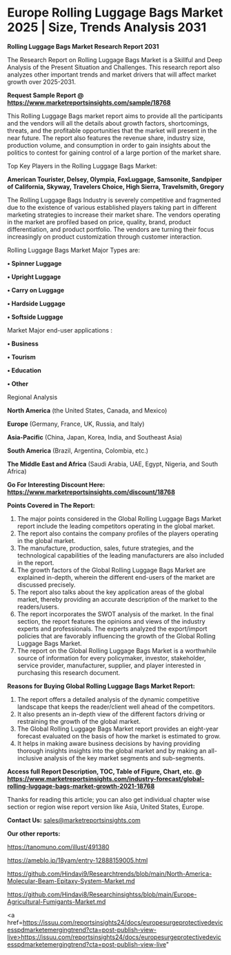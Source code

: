# Europe Rolling Luggage Bags Market 2025 | Size, Trends Analysis 2031

<strong>Rolling Luggage Bags Market Research Report 2031</strong>

The Research Report on Rolling Luggage Bags Market is a Skillful and Deep Analysis of the Present Situation and Challenges. This research report also analyzes other important trends and market drivers that will affect market growth over 2025-2031.

<strong>Request Sample Report @ <a href=https://www.marketreportsinsights.com/sample/18768>https://www.marketreportsinsights.com/sample/18768</a></strong>

This Rolling Luggage Bags market report aims to provide all the participants and the vendors will all the details about growth factors, shortcomings, threats, and the profitable opportunities that the market will present in the near future. The report also features the revenue share, industry size, production volume, and consumption in order to gain insights about the politics to contest for gaining control of a large portion of the market share.

Top Key Players in the Rolling Luggage Bags Market:

<strong>American Tourister, Delsey, Olympia, FoxLuggage, Samsonite, Sandpiper of California, Skyway, Travelers Choice, High Sierra, Travelsmith, Gregory</strong>

The Rolling Luggage Bags Industry is severely competitive and fragmented due to the existence of various established players taking part in different marketing strategies to increase their market share. The vendors operating in the market are profiled based on price, quality, brand, product differentiation, and product portfolio. The vendors are turning their focus increasingly on product customization through customer interaction.

Rolling Luggage Bags Market Major Types are:

<strong>• Spinner Luggage

• Upright Luggage

• Carry on Luggage

• Hardside Luggage

• Softside Luggage</strong>

Market Major end-user applications :

<strong>• Business

• Tourism

• Education

• Other</strong>

Regional Analysis

</u><strong><b>North America</b></strong> (the United States, Canada, and Mexico)

<strong><b>Europe </b></strong>(Germany, France, UK, Russia, and Italy)

<strong><b>Asia-Pacific</b></strong> (China, Japan, Korea, India, and Southeast Asia)

<strong><b>South America</b></strong> (Brazil, Argentina, Colombia, etc.)

<strong><b>The Middle East and Africa</b></strong> (Saudi Arabia, UAE, Egypt, Nigeria, and South Africa)

<strong>Go For Interesting Discount Here: <a href=https://www.marketreportsinsights.com/discount/18768>https://www.marketreportsinsights.com/discount/18768</a></strong>

<strong>Points Covered in The Report:</strong>
<ol>
  <li>The major points considered in the Global Rolling Luggage Bags Market report include the leading competitors operating in the global market.</li>
  <li>The report also contains the company profiles of the players operating in the global market.</li>
  <li>The manufacture, production, sales, future strategies, and the technological capabilities of the leading manufacturers are also included in the report.</li>
  <li>The growth factors of the Global Rolling Luggage Bags Market are explained in-depth, wherein the different end-users of the market are discussed precisely.</li>
  <li>The report also talks about the key application areas of the global market, thereby providing an accurate description of the market to the readers/users.</li>
  <li>The report incorporates the SWOT analysis of the market. In the final section, the report features the opinions and views of the industry experts and professionals. The experts analyzed the export/import policies that are favorably influencing the growth of the Global Rolling Luggage Bags Market.</li>
  <li>The report on the Global Rolling Luggage Bags Market is a worthwhile source of information for every policymaker, investor, stakeholder, service provider, manufacturer, supplier, and player interested in purchasing this research document.</li>
</ol>
<strong>Reasons for Buying Global Rolling Luggage Bags Market Report:</strong>

<ol>
  <li>The report offers a detailed analysis of the dynamic competitive landscape that keeps the reader/client well ahead of the competitors.</li>
  <li>It also presents an in-depth view of the different factors driving or restraining the growth of the global market.</li>
  <li>The Global Rolling Luggage Bags Market report provides an eight-year forecast evaluated on the basis of how the market is estimated to grow.</li>
  <li>It helps in making aware business decisions by having providing thorough insights insights into the global market and by making an all-inclusive analysis of the key market segments and sub-segments.</li>
</ol>
<strong>Access full Report Description, TOC, Table of Figure, Chart, etc. @ <a href=https://www.marketreportsinsights.com/industry-forecast/global-rolling-luggage-bags-market-growth-2021-18768>https://www.marketreportsinsights.com/industry-forecast/global-rolling-luggage-bags-market-growth-2021-18768</a></strong>


Thanks for reading this article; you can also get individual chapter wise section or region wise report version like Asia, United States, Europe.

<strong>Contact Us:</strong>
sales@marketreportsinsights.com

<strong>Our other reports:</strong>

<a href=https://tanomuno.com/illust/491380>https://tanomuno.com/illust/491380</a>

<a href=https://ameblo.jp/18yam/entry-12888159005.html>https://ameblo.jp/18yam/entry-12888159005.html</a>

<a href=https://github.com/Hindavi9/Researchtrends/blob/main/North-America-Molecular-Beam-Epitaxy-System-Market.md>https://github.com/Hindavi9/Researchtrends/blob/main/North-America-Molecular-Beam-Epitaxy-System-Market.md</a>

<a href=https://github.com/Hindavi8/Researchinsightss/blob/main/Europe-Agricultural-Fumigants-Market.md>https://github.com/Hindavi8/Researchinsightss/blob/main/Europe-Agricultural-Fumigants-Market.md</a>

<a href=https://issuu.com/reportsinsights24/docs/europesurgeprotectivedevicesspdmarketemergingtrend?cta=post-publish-view-live>https://issuu.com/reportsinsights24/docs/europesurgeprotectivedevicesspdmarketemergingtrend?cta=post-publish-view-live</a>"
